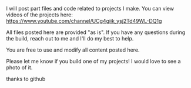 I will post part files and code related to projects I make. You can view videos of the projects here: https://www.youtube.com/channel/UCg4giik_ysj2Td49WL-DQ1g

All files posted here are provided "as is". If you have any questions during the build, reach out to me and I'll do my best to help.

You are free to use and modify all content posted here.

Please let me know if you build one of my projects! I would love to see a photo of it.

thanks to github
